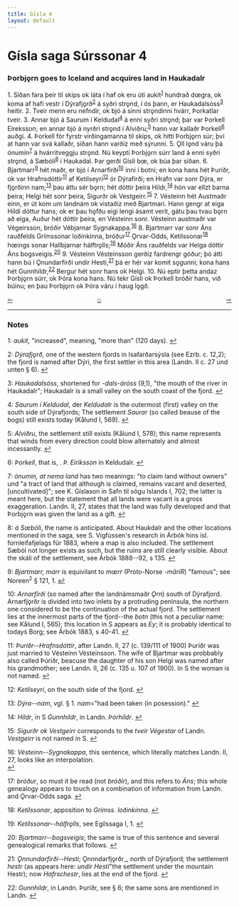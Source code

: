 ```yaml
---
title: Gísla 4
layout: default
---
```


# Gísla saga Súrssonar 4

### Þorbj&#x1EB;rn goes to Iceland and acquires land in Haukadalr

1\. Síðan fara þeir til skips ok láta í haf ok eru úti aukit<sup id="a1">[1](#myfootnote1)</sup> hundrað d&oelig;gra, ok koma af hafi vestr í Dýrafj&#x1EB;rð<sup id="a2">[2](#myfootnote2)</sup> á syðri str&#x1EB;nd, í ós þann, er Haukadalsóss<sup id="a3">[3](#myfootnote3)</sup> heitir. 2. Tveir menn eru nefndir, ok bjó á sinni str&#x1EB;ndinni hvárr, Þorkatlar tveir. 3. Annar bjó á Saurum í Keldudal<sup id="a4">[4](#myfootnote4)</sup> á enni syðri str&#x1EB;nd; þar var Þorkell Eireksson; en annar bjó á nyrðri str&#x1EB;nd í Alviðru;<sup id="a5">[5](#myfootnote5)</sup> hann var kallaðr Þorkell<sup id="a6">[6](#myfootnote6)</sup> auðgi. 4. Þorkell fór fyrstr virðingamanna til skips, ok hitti Þorbj&#x1EB;rn súr; því at hann var svá kallaðr, síðan hann varðiz með sýrunni. 5. Ǫll l&#x1EB;nd váru þá ónumin<sup id="a7">[7](#myfootnote7)</sup> á hvárritveggju str&#x1EB;nd. Nú keypti Þorbj&#x1EB;rn súrr land á enni syðri str&#x1EB;nd, á Sæbóli<sup id="a8">[8](#myfootnote8)</sup> í Haukadal. Þar gerði Gísli b&oelig;, ok búa þar síðan. 6. Bjartmarr<sup id="a9">[9](#myfootnote9)</sup> hét maðr, er bjó í Arnarfirði<sup id="a10">[10](#myfootnote10)</sup> inni í botni; en kona hans hét Þuríðr, ok var Hrafnsdóttir<sup id="a11">[11](#myfootnote11)</sup> af Ketilseyri<sup id="a12">[12](#myfootnote12)</sup> ór Dýrafirði; en Hrafn var sonr Dýra, er fj&#x1EB;rðinn nam;<sup id="a13">[13](#myfootnote13)</sup> þau áttu sér b&#x1EB;rn; hét dóttir þeira Hildr,<sup id="a14">[14](#myfootnote14)</sup> hón var ellzt barna þeira; Helgi hét sonr þeira, Sigurðr ok Vestgeirr.<sup id="a15">[15](#myfootnote15)</sup> 7. Vésteinn hét Austmaðr einn, er út kom um landnám ok vistaðiz með Bjartmari. Hann gengr at eiga Hildi dóttur hans; ok er þau h&#x1EB;fðu eigi lengi ásamt verit, gátu þau tvau b&#x1EB;rn að eiga, Auður hét dóttir þeira, en Vésteinn sonr. Vésteinn austmaðr var Végeirsson, bróðir Vébjarnar Sygnakappa.<sup id="a16">[16](#myfootnote16)</sup> 8. Bjartmarr var sonr Áns rauðfelds Grímssonar loðinkinna, bróður<sup id="a17">[17](#myfootnote17)</sup> Ǫrvar-Odds, Ketilssonar<sup id="a8">[18](#myfootnote18)</sup> h&oelig;ings sonar Hallbjarnar hálftr&#x1EB;lls;<sup id="a19">[19](#myfootnote19)</sup> Móðir Áns rauðfelds var Helga dóttir Áns bogsveigis.<sup id="a20">[20](#myfootnote20)</sup> 9. Vésteinn Vésteinsson gerðiz fardrengr góður; þó átti hann bú í Ǫnundarfirði undir Hesti,<sup id="a21">[21](#myfootnote21)</sup> þá er hér var komit s&#x1EB;gunni; kona hans hét Gunnhildr,<sup id="a22">[22](#myfootnote22)</sup> Bergur hét sonr hans ok Helgi. 10. Nú eptir þetta andaz Þorbj&#x1EB;rn súrr, ok Þóra kona hans. Nú tekr Gísli ok Þorkell bróðir hans, við búinu; en þau Þorbj&#x1EB;rn ok Þóra váru í haug l&#x1EB;gð.

<div style="float: left"><a href="http://rcblack.net/Gisla_saga/Gisla_3">⇦</a></div>
<div style="float: right"><a href="http://rcblack.net/Gisla_saga/Gisla_5">⇨</a></div>
<div style="margin: 0 auto; width: 100px;"><a href="http://rcblack.net/Gisla_saga/Gisla_home">&#8962;</a></div>

---

### Notes

<a name="myfootnote1" id="f1">1</a>:
 _aukit_, "increased", meaning, "more than" (120 days).
[↩](#a1)

<a name="myfootnote2" id="f2">2</a>:
_Dýrafj&#x1EB;rð_, one of the western fjords in Isafarðarsýsla (see Ezrb. c. 12,2); the fjord is named after Dýri, the first settler in this area (Landn. II c. 27 und unten § 6).
[↩](#a2)

<a name="myfootnote3" id="f3">3</a>:
 _Haukadalsóss_, shortened for _-dals-áróss_ (9,1), "the mouth of the river in Haukadalr"; Haukadalr is a small valley on the south coast of the fjord.
[↩](#a3)

<a name="myfootnote4" id="f4">4</a>:
 _Saurum í Keldudal_, der _Keldudalr_ is the outermost (first) valley on the south side of Dýrafjords; The settlement _Saurar_ (so called beause of the bogs) still exists today (Kålund I, 569).
[↩](#a4)

<a name="myfootnote5" id="f5">5</a>:
 _Alviðru_, the settlement still exists (Kålund I, 578); this name represents that winds from every direction could blow alternately and almost incessantly.
[↩](#a5)

<a name="myfootnote6" id="f6">6</a>:
 _Þorkell_, that is, . _Þ. Eiríksson_ in Keldudalr.
[↩](#a6)

<a name="myfootnote7" id="f7">7</a>:
 _ónumin, at nema land_ has two meanings: "to claim land without owners" und "a tract of land that although is claimed, remains vacant and deserted, [uncultivated]"; see K. Gíslason in Safn til sögu Islands I, 702; the latter is meant here, but the statement that all lands were vacant is a gross exaggeration. Landn. II, 27, states that the land was fully developed and that Þorbj&#x1EB;rn was given the land as a gift.
[↩](#a7)

<a name="myfootnote8" id="f8">8</a>:
 _á S&oelig;bóli_, the name is anticipated. About Haukdalr and the other locations mentioned in the saga, see S. Vigfússen's research in Árbók hins ísl. fornleifafjelags für 1883, where a map is also included. The settlement Sæból not longer exists as such, but the ruins are still clearly visible. About the skáli of the settlement, see Árbók 1888--92, s 135.
[↩](#a8)

<a name="myfootnote9" id="f9">9</a>:
 _Bjartmarr, marr_ is equivilant to _m&oelig;rr_ (Proto-Norse -_m&#257;riR_) "famous"; see Noreen<sup>2</sup> &sect; 121, 1.
[↩](#a9)

<a name="myfootnote10" id="f10">10</a>:
 _Arnarfirði_ (so named after the landnámsmaðr _Ǫrn_) south of Dýrafjord. Arnarfj&#x1EB;rðr is divided into two inlets by a protruding peninsula, the northern one considered to be the continuation of the actual fjord. The settlement lies at the innermost parts of the fjord--the _botn_ (this not a peculiar name: see Kålund I, 565); this location in S appears as _Ey_; it is probably identical to todayś Borg; see Árbók 1883, s 40-41.
[↩](#a10)

<a name="myfootnote11" id="f11">11</a>:
 _Þuríðr--Hrafnsdóttir_, after Landn. II, 27 (c. 139/111 of 1900) Þuríðr was just married to Vésteinn Vésteinsson. The wife of Bjartmar was probbably also called Þúriðr, beacuse the daughter of his son Helgi was named after his grandmother; see Landn. II, 26 (c. 135 u. 107 of 1900). In S the woman is not named.
[↩](#a11)

<a name="myfootnote12" id="f12">12</a>:
 _Ketilseyri_, on the south side of the fjord.
[↩](#a12)

<a name="myfootnote13" id="f13">13</a>:
 _Dýra--nam_, vgl. &sect; 1. _nam_="had been taken (in posession)."
[↩](#a13)

<a name="myfootnote14" id="f14">14</a>:
 _Hildr_, in S _Gunnhildr_, in Landn. _Þórhildr_.
[↩](#a14)

<a name="myfootnote15" id="f15">15</a>:
 _Sigurðr ok Vestgeirr_ corresponds to the _tveir Végestar_ of Landn. _Vestgeirr_ is not named in S.
[↩](#a15)

<a name="myfootnote16" id="f16">16</a>:
 _Vésteinn--Sygnakappa_, this sentence, which literally matches Landn. II, 27, looks like an interpolation.  
[↩](#a16)

<a name="myfootnote17" id="f17">17</a>:
 _bróður_, so must it be read (not _bróðir_), and this refers to _Áns_; this whole genealogy appears to touch on a combination of information from Landn. and Ǫrvar-Odds saga.
 [↩](#a17)

 <a name="myfootnote18" id="f18">18</a>:
  _Ketílssonar_, apposition to _Grímss. loðinkinna_.
 [↩](#a18)

 <a name="myfootnote19" id="f19">19</a>:
  _Ketílssonar--hálfr&#x1EB;lls_, see Egilssaga I, 1.
 [↩](#a19)

<a name="myfootnote20" id="f20">20</a>:
 _Bjartmarr--bogsveigis_; the same is true of this sentence and several genealogical remarks that follows.
[↩](#a20)

<a name="myfootnote21" id="f21">21</a>:
 _Ǫnnundarfirði--Hesti_; Ǫnnndarfj&#x1EB;rðr_, north of Dýrafjord; the settlement _hestr_ (as appears here: _undir Hesti_"the settlement under the mountain Hestr); now _Hafrschestr_, lies at the end of the fjord.
[↩](#a21)

<a name="myfootnote22" id="f22">22</a>:
 _Gunnhildr_, in Landn. Þuríðr, see &sect; 6; the same sons are mentioned in Landn.
[↩](#a22)
